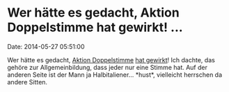 Wer hätte es gedacht, Aktion Doppelstimme hat gewirkt! \...
===========================================================

Date: 2014-05-27 05:51:00

Wer hätte es gedacht, [Aktion
Doppelstimme](http://blog.fefe.de/?ts=ad81b13d) [hat
gewirkt](http://www.zeit.de/news/2014-05/26/wahlen-staatsanwaltschaft-ermittelt-gegen-zeit-chefredakteur-26143402)!
Ich dachte, das gehöre zur Allgemeinbildung, dass jeder nur eine Stimme
hat. Auf der anderen Seite ist der Mann ja Halbitaliener\... \*hust\*,
vielleicht herrschen da andere Sitten.
